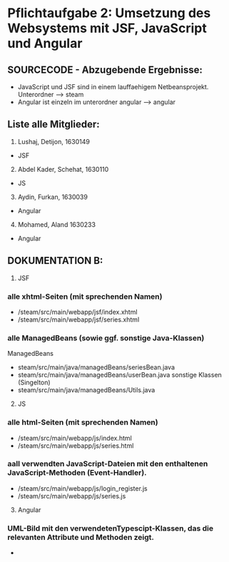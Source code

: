 # Pflichtaufgabe 2: Umsetzung des Websystems mit JSF, JavaScript und Angular

## SOURCECODE - Abzugebende Ergebnisse:
- JavaScript und JSF sind in einem lauffaehigem Netbeansprojekt. Unterordner --> steam
- Angular ist einzeln im unterordner angular --> angular

## Liste alle Mitglieder:
1. Lushaj, Detijon, 1630149
- JSF

2. Abdel Kader, Schehat, 1630110
- JS

3. Aydin, Furkan, 1630039
- Angular

4.  Mohamed, Aland 1630233
- Angular 

## DOKUMENTATION B:
1. JSF
### alle xhtml-Seiten (mit sprechenden Namen)
- /steam/src/main/webapp/jsf/index.xhtml
- /steam/src/main/webapp/jsf/series.xhtml

### alle ManagedBeans (sowie ggf. sonstige Java-Klassen)
ManagedBeans
- steam/src/main/java/managedBeans/seriesBean.java
- steam/src/main/java/managedBeans/userBean.java
sonstige Klassen (Singelton)
- steam/src/main/java/managedBeans/Utils.java

2. JS
### alle html-Seiten (mit sprechenden Namen)
- /steam/src/main/webapp/js/index.html
- /steam/src/main/webapp/js/series.html

### aall verwendten JavaScript-Dateien mit den enthaltenen JavaScript-Methoden (Event-Handler).
- /steam/src/main/webapp/js/login_register.js
- /steam/src/main/webapp/js/series.js

3. Angular
### UML-Bild mit den verwendetenTypescipt-Klassen, das die relevanten Attribute und Methoden zeigt.
- 